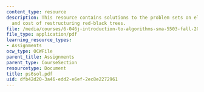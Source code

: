```yaml
---
content_type: resource
description: This resource contains solutions to the problem sets on electronic billboard
  and cost of restructuring red-black trees.
file: /media/courses/6-046j-introduction-to-algorithms-sma-5503-fall-2005/dfb42d203a46edd2e6ef2ec8e2272961_ps6sol.pdf
file_type: application/pdf
learning_resource_types:
- Assignments
ocw_type: OCWFile
parent_title: Assignments
parent_type: CourseSection
resourcetype: Document
title: ps6sol.pdf
uid: dfb42d20-3a46-edd2-e6ef-2ec8e2272961
---
```

